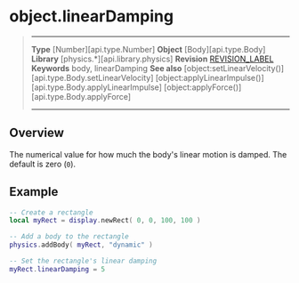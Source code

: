 # object.linearDamping

> --------------------- ------------------------------------------------------------------------------------------
> __Type__              [Number][api.type.Number]
> __Object__            [Body][api.type.Body]
> __Library__           [physics.*][api.library.physics]
> __Revision__          [REVISION_LABEL](REVISION_URL)
> __Keywords__          body, linearDamping
> __See also__          [object:setLinearVelocity()][api.type.Body.setLinearVelocity]
>								[object:applyLinearImpulse()][api.type.Body.applyLinearImpulse]
>								[object:applyForce()][api.type.Body.applyForce]
> --------------------- ------------------------------------------------------------------------------------------

## Overview

The numerical value for how much the body's linear motion is damped. The default is zero&nbsp;(`0`).

## Example

``````lua
-- Create a rectangle
local myRect = display.newRect( 0, 0, 100, 100 )

-- Add a body to the rectangle
physics.addBody( myRect, "dynamic" )

-- Set the rectangle's linear damping
myRect.linearDamping = 5
``````
